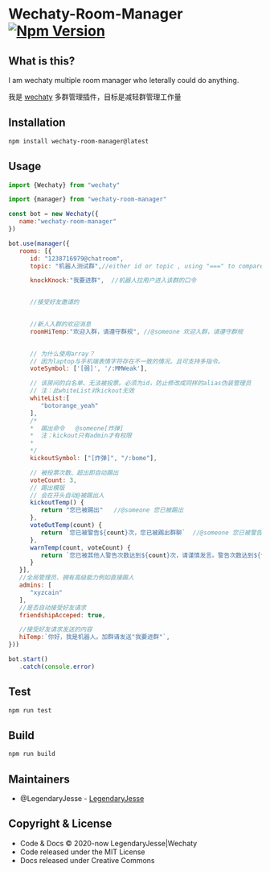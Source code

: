 # Wechaty-Room-Manager [![Npm Version](https://img.shields.io/npm/v/wechaty-room-manager.svg?sanitize=true)](https://travis-ci.org/JesseWeb/wechaty-room-manager)

## What is this?

I am wechaty multiple room manager who leterally could do anything.

我是 [wechaty](https://github.com/wechaty/wechaty) 多群管理插件，目标是减轻群管理工作量
## Installation

```bash
npm install wechaty-room-manager@latest
```
## Usage

```javascript
import {Wechaty} from "wechaty"

import {manager} from "wechaty-room-manager"

const bot = new Wechaty({
   name:"wechaty-room-manager"
})

bot.use(manager({
   rooms: [{
      id: "1238716979@chatroom",
      topic: "机器人测试群",//either id or topic , using "===" to compare ｜ id topic二选一即可 建议id避免混淆 使用===比较

      knockKnock:"我要进群",  //机器人拉用户进入该群的口令


      //接受好友邀请的
      

      //新人入群的欢迎消息
      roomHiTemp:"欢迎入群，请遵守群规", //@someone 欢迎入群，请遵守群规

      
      // 为什么使用array？
      // 因为laptop与手机端表情字符存在不一致的情况。且可支持多指令。
      voteSymbol: ['[弱]', '/:MMWeak'], 

      // 该房间的白名单、无法被投票。必须为id，防止修改成同样的alias伪装管理员
      // 注：此whiteList对kickout无效
      whiteList:[
         "botorange_yeah"
      ],
      /*
      *  踢出命令   @someone[炸弹]
      *  注：kickout只有admin才有权限
      *  
      */
      kickoutSymbol: ["[炸弹]", "/:bome"],

      // 被投票次数、超出即自动踢出
      voteCount: 3,
      // 踢出模版 
      // 会在开头自动@被踢出人
      kickoutTemp() {
         return "您已被踢出"   //@someone 您已被踢出
      },
      voteOutTemp(count) {
         return `您已被警告${count}次，您已被踢出群聊`  //@someone 您已被警告${count}次，您已被踢出群聊
      },
      warnTemp(count, voteCount) {
         return `您已被其他人警告次数达到${count}次，请谨慎发言。警告次数达到${voteCount}将被踢出`
      }
   }],
   //全局管理员、拥有高级能力例如直接踢人
   admins: [
      "xyzcain"
   ],
   //是否自动接受好友请求
   friendshipAcceped: true, 

   //接受好友请求发送的内容
   hiTemp:`你好，我是机器人。加群请发送"我要进群"`, 
}))

bot.start()
   .catch(console.error)
```

## Test
```bash
npm run test
```

## Build
```bash
npm run build
```
## Maintainers
* @LegendaryJesse - [LegendaryJesse](https://github.com/JesseWeb)

## Copyright & License

* Code & Docs © 2020-now LegendaryJesse|Wechaty
* Code released under the MIT License
* Docs released under Creative Commons


